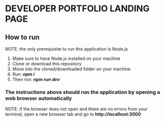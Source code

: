 <h1>DEVELOPER PORTFOLIO LANDING PAGE</h1>

<h2>How to run</h2>
<span> NOTE: the only prerequisite to run this application is Node.js</span>
<br/>
<ol>
	<li>Make sure to have Node.js installed on your machine</li>
	<li>Clone or download this repository</li>
	<li>Move into the cloned/downloaded folder on your machine</li>
	<li>Run: <strong><em>npm i</em></strong></li>
	<li>Then run: <strong><em>npm run dev</em></strong></li>
</ol>

<h3>The instructions above should run the application by opening a web browser automatically</h3>
<span>NOTE: if the browser does not open and there are no errors from your terminal, open a new browser tab and go to <strong>http://localhost:3000</strong></span>

